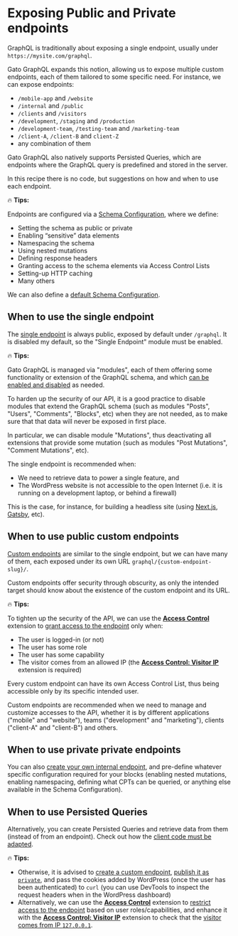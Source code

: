 # Exposing Public and Private endpoints

GraphQL is traditionally about exposing a single endpoint, usually under `https://mysite.com/graphql`.

Gato GraphQL expands this notion, allowing us to expose multiple custom endpoints, each of them tailored to some specific need. For instance, we can expose endpoints:

- `/mobile-app` and `/website`
- `/internal` and `/public`
- `/clients` and `/visitors`
- `/development`, `/staging` and `/production`
- `/development-team`, `/testing-team` and `/marketing-team`
- `/client-A`, `/client-B` and `client-Z`
- any combination of them

Gato GraphQL also natively supports Persisted Queries, which are endpoints where the GraphQL query is predefined and stored in the server.

In this recipe there is no code, but suggestions on how and when to use each endpoint.

<div class="doc-highlight" markdown=1>

🔥 **Tips:**

Endpoints are configured via a [Schema Configuration](https://gatographql.com/guides/use/creating-a-schema-configuration/), where we define:

- Setting the schema as public or private
- Enabling “sensitive” data elements
- Namespacing the schema
- Using nested mutations
- Defining response headers
- Granting access to the schema elements via Access Control Lists
- Setting-up HTTP caching
- Many others

We can also define a [default Schema Configuration](https://gatographql.com/guides/config/defining-the-default-schema-configuration/).

</div>

## When to use the single endpoint

The [single endpoint](https://gatographql.com/guides/config/enabling-and-configuring-the-single-endpoint/) is always public, exposed by default under `/graphql`. It is disabled my default, so the "Single Endpoint" module must be enabled.

<div class="doc-highlight" markdown=1>

🔥 **Tips:**

Gato GraphQL is managed via "modules", each of them offering some functionality or extension of the GraphQL schema, and which [can be enabled and disabled](https://gatographql.com/guides/config/browsing-enabling-and-disabling-modules/) as needed.

To harden up the security of our API, it is a good practice to disable modules that extend the GraphQL schema (such as modules "Posts", "Users", "Comments", "Blocks", etc) when they are not needed, as to make sure that that data will never be exposed in first place.

In particular, we can disable module "Mutations", thus deactivating all extensions that provide some mutation (such as modules "Post Mutations", "Comment Mutations", etc).

</div>

The single endpoint is recommended when:

- We need to retrieve data to power a single feature, and
- The WordPress website is not accessible to the open Internet (i.e. it is running on a development laptop, or behind a firewall)

This is the case, for instance, for building a headless site (using [Next.js](https://nextjs.org/), [Gatsby](https://www.gatsbyjs.com/), etc).

## When to use public custom endpoints

[Custom endpoints](https://gatographql.com/guides/use/creating-a-custom-endpoint/) are similar to the single endpoint, but we can have many of them, each exposed under its own URL `graphql/{custom-endpoint-slug}/`.

Custom endpoints offer security through obscurity, as only the intended target should know about the existence of the custom endpoint and its URL.

<div class="doc-highlight" markdown=1>

🔥 **Tips:**

To tighten up the security of the API, we can use the [**Access Control**](https://gatographql.com/extensions/access-control/) extension to [grant access to the endpoint](https://gatographql.com/guides/use/defining-access-control/) only when:

- The user is logged-in (or not)
- The user has some role
- The user has some capability
- The visitor comes from an allowed IP (the [**Access Control: Visitor IP**](https://gatographql.com/extensions/access-control-visitor-ip/) extension is required)

Every custom endpoint can have its own Access Control List, thus being accessible only by its specific intended user.

</div>

Custom endpoints are recommended when we need to manage and customize accesses to the API, whether it is by different applications ("mobile" and "website"), teams ("development" and "marketing"), clients ("client-A" and "client-B") and others.

## When to use private private endpoints

You can also [create your own internal endpoint](https://gatographql.com/guides/config/creating-custom-internal-endpoints-for-blocks/), and pre-define whatever specific configuration required for your blocks (enabling nested mutations, enabling namespacing, defining what CPTs can be queried, or anything else available in the Schema Configuration).

## When to use Persisted Queries

Alternatively, you can create Persisted Queries and retrieve data from them (instead of from an endpoint). Check out how the [client code must be adapted](https://gatographql.com/guides/intro/connecting-to-the-graphql-server-from-a-client/#heading-executing-persisted-queries).



<div class="doc-highlight" markdown=1>

🔥 **Tips:**

- Otherwise, it is advised to [create a custom endpoint](https://gatographql.com/guides/use/creating-a-custom-endpoint/), [publish it as `private`](https://gatographql.com/guides/special-features/public-private-and-password-protected-endpoints/#heading-private-endpoints), and pass the cookies added by WordPress (once the user has been authenticated) to `curl` (you can use DevTools to inspect the request headers when in the WordPress dashboard)
- Alternatively, we can use the [**Access Control**](https://gatographql.com/extensions/access-control/) extension to [restrict access to the endpoint](https://gatographql.com/guides/use/defining-access-control/) based on user roles/capabilities, and enhance it with the [**Access Control: Visitor IP**](https://gatographql.com/extensions/access-control-visitor-ip/) extension to check that the [visitor comes from IP `127.0.0.1`](https://gatographql.com/guides/config/restricting-access-by-visitor-ip/).

</div>